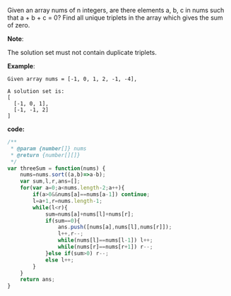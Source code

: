 ﻿Given an array nums of n integers, are there elements a, b, c in nums such that a + b + c = 0? Find all unique triplets in the array which gives the sum of zero.

**Note**:

The solution set must not contain duplicate triplets.

**Example**:
```
Given array nums = [-1, 0, 1, 2, -1, -4],

A solution set is:
[
  [-1, 0, 1],
  [-1, -1, 2]
]
```

**code:**

```js
/**
 * @param {number[]} nums
 * @return {number[][]}
 */
var threeSum = function(nums) {
    nums=nums.sort((a,b)=>a-b);
    var sum,l,r,ans=[];
    for(var a=0;a<nums.length-2;a++){
        if(a>0&&nums[a]==nums[a-1]) continue;
        l=a+1,r=nums.length-1;
        while(l<r){
            sum=nums[a]+nums[l]+nums[r];
            if(sum==0){
                ans.push([nums[a],nums[l],nums[r]]);
                l++,r--;
                while(nums[l]==nums[l-1]) l++;
                while(nums[r]==nums[r+1]) r--;
            }else if(sum>0) r--;
            else l++;
        }
    }
    return ans;
}
```
